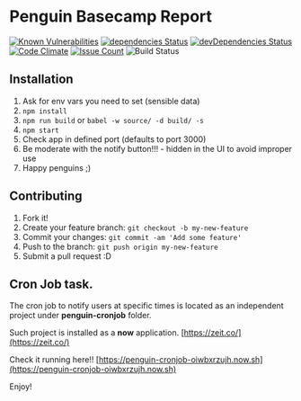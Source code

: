 # Penguin Basecamp Report

[![Known Vulnerabilities](https://snyk.io/test/github/oagarcia/penguin-report/bcdb4c41b33da70b23081828b52a2ab77ec4db44/badge.svg)](https://snyk.io/test/github/oagarcia/penguin-report/bcdb4c41b33da70b23081828b52a2ab77ec4db44)
[![dependencies Status](https://david-dm.org/oagarcia/penguin-report/status.svg)](https://david-dm.org/oagarcia/penguin-report)
[![devDependencies Status](https://david-dm.org/oagarcia/penguin-report/dev-status.svg)](https://david-dm.org/oagarcia/penguin-report?type=dev)
[![Code Climate](https://codeclimate.com/github/oagarcia/penguin-report/badges/gpa.svg)](https://codeclimate.com/github/oagarcia/penguin-report)
[![Issue Count](https://codeclimate.com/github/oagarcia/penguin-report/badges/issue_count.svg)](https://codeclimate.com/github/oagarcia/penguin-report)
![Build Status](http://jenkins.zemoga.com/jenkins/buildStatus/icon?job=zemoga-training/penguin/penguin-report-ci)

## Installation

1. Ask for env vars you need to set (sensible data)
2. `npm install`
3. `npm run build` or `babel -w source/ -d build/ -s`
4. `npm start`
5. Check app in defined port (defaults to port 3000)
7. Be moderate with the notify button!!! - hidden in the UI to avoid improper use
6. Happy penguins ;)


## Contributing
1. Fork it!
2. Create your feature branch: `git checkout -b my-new-feature`
3. Commit your changes: `git commit -am 'Add some feature'`
4. Push to the branch: `git push origin my-new-feature`
5. Submit a pull request :D


## Cron Job task.
The cron job to notify users at specific times is located as an independent project under **penguin-cronjob** folder.

Such project is installed as a **now** application.
[https://zeit.co/](https://zeit.co/)

Check it running here!! [https://penguin-cronjob-oiwbxrzujh.now.sh](https://penguin-cronjob-oiwbxrzujh.now.sh)

Enjoy!
